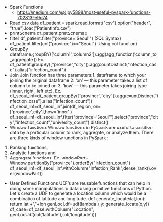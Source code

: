- Spark Functions 
    - https://medium.com/@djpy5898/most-useful-pyspark-functions-7028139e9d74
- Read csv data
df_patient = spark.read.format("csv").option("header", "true").load("PatientInfo.csv")
- printSchema
df_patient.printSchema()
- filter
df_patient.filter("province='Seoul'")       (SQL Syntax)
df_patient.filter(col("province")=="Seoul")     (Using col function)
- GroupBy
dataframe.groupBY(['column1','column2']).agg(agg_function('column_to_aggregate'))
Ex. 
df_patient.groupBy(["province","city"]).agg(countDistinct("infection_case").alias("infection_count"))
- Join 
Join function has three parameters:1. dataframe to which your joining the original dataframe 2. ‘on’ — this parameter takes a list of column to be joined on 3. ‘how’ — this parameter takes joining type (inner, right , left etc). 
Ex.
df_seoul_inf=df_patient.groupBy(["province","city"]).agg(countDistinct("infection_case").alias("infection_count"))
df_seoul_inf=df_seoul_inf.join(df_region, on=['province','city'],how='inner' )
df_seoul_inf=df_seoul_inf.filter("province='Seoul'").select("province","city","infection_count","university_count").distinct()
- Window functions
Window functions in PySpark are useful to partition data by a particular column to rank, aggregate, or analyze them. 
There are three kinds of window functions in PySpark : 
1. Ranking functions, 
2. Analytic functions and 
3. Aggregate functions. 
Ex. 
windowPart= Window.partitionBy("province").orderBy("infection_count")
df_seoul_inf=df_seoul_inf.withColumn("Infection_Rank",dense_rank().over(windowPart))
- User Defined Functions
UDF’s are reusable functions that can help in doing some manipulations to data using primitive functions of Python.
Let's create a UDF to generate a location column which would be a combination of latitude and longitude.
    def generate_locate(lat,lon):
        return lat +","+lon
    genLocUdf=udf(lambda x,y: generate_locate(x,y))
    df_case=df_case.withColumn("Location", genLocUdf(col('latitude'),col('longitude')))